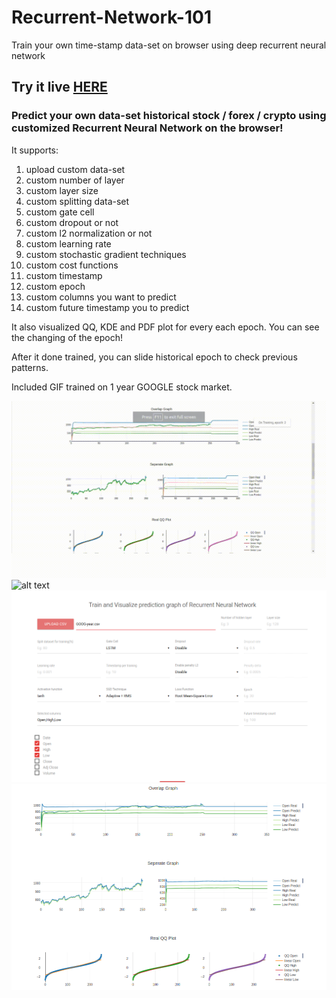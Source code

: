 # Recurrent-Network-101
Train your own time-stamp data-set on browser using deep recurrent neural network

## Try it live [HERE](http://www.huseinhouse.com/recurrentnet/)

### Predict your own data-set historical stock / forex / crypto using customized Recurrent Neural Network on the browser!
It supports:
1. upload custom data-set
2. custom number of layer
3. custom layer size
4. custom splitting data-set
5. custom gate cell
6. custom dropout or not
7. custom l2 normalization or not
8. custom learning rate
9. custom stochastic gradient techniques
10. custom cost functions
11. custom timestamp
12. custom epoch
13. custom columns you want to predict
14. custom future timestamp you to predict

It also visualized QQ, KDE and PDF plot for every each epoch. You can see the changing of the epoch!

After it done trained, you can slide historical epoch to check previous patterns.

Included GIF trained on 1 year GOOGLE stock market.

![alt text](screenshot/gif1.gif)
![alt text](screenshot/gif2.gif)
![alt text](screenshot/1.png)
![alt text](screenshot/2.png)


